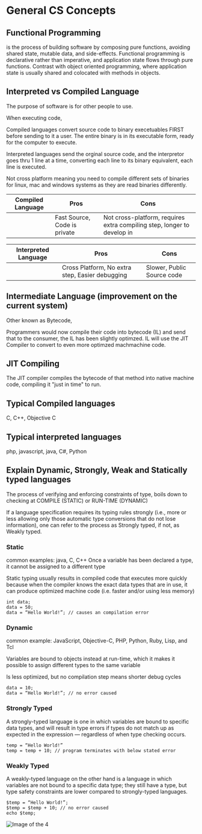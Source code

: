 # General CS Concepts

## Functional Programming
is the process of building software by composing pure functions, avoiding shared state, mutable data, and side-effects. Functional programming is declarative rather than imperative, and application state flows through pure functions. Contrast with object oriented programming, where application state is usually shared and colocated with methods in objects.


## Interpreted vs Compiled Language

The purpose of software is for other people to use. 



When executing code, 

Compiled languages convert source code to binary execetuables FIRST before sending to it a user. The entire binary is in its executable form, ready for the computer to execute. 

Interpreted languages send the orginal source code, and the interpretor goes thru 1 line at a time, converting each line to its binary equivalent, each line is executed.

Not cross platform meaning you need to compile different sets of binaries for linux, mac and windows systems as they are read binaries differently. 


| Compiled Language | Pros                        | Cons                                                                    |
|-------------------|-----------------------------|-------------------------------------------------------------------------|
|                   | Fast Source, Code is private | Not cross-platform,  requires extra compiling step,  longer to develop in |


| Interpreted Language | Pros                                            | Cons                        |
|----------------------|-------------------------------------------------|-----------------------------|
|                      | Cross Platform,  No extra step,  Easier debugging | Slower,   Public Source code |






## Intermediate Language (improvement on the current system)
Other known as Bytecode,

Programmers would now compile their code into bytecode (IL) and send that to the consumer, the IL has been slightly optimzed. IL will use the JIT Compiler to convert to even more optimzed machmachine code. 

## JIT Compiling
The JIT compiler compiles the bytecode of that method into native machine code, compiling it "just in time" to run. 


## Typical Compiled languages
C, C++, Objective C


## Typical interpreted languages
php, javascript, java, C#, Python


## Explain Dynamic, Strongly, Weak and Statically typed languages

The process of verifying and enforcing constraints of type, boils down to 
checking at COMPILE (STATIC) or RUN-TIME (DYNAMIC)

If a language specification requires its typing rules strongly (i.e., more or less allowing only those automatic type conversions that do not lose information), one can refer to the process as Strongly typed, if not, as Weakly typed.

### Static 

common examples: java, C, C++
Once a variable has been declared a type, it cannot be assigned to a different type

Static typing usually results in compiled code that executes more quickly because when the compiler knows the exact data types that are in use, it can produce optimized machine code (i.e. faster and/or using less memory)

```
int data;
data = 50;
data = “Hello World!”; // causes an compilation error
```

### Dynamic 
common example: JavaScript, Objective-C, PHP, Python, Ruby, Lisp, and Tcl

Variables are bound to objects instead at run-time, which it makes it possible  to assign
different types to the same variable

Is less optimized, but no compilation step means shorter debug cycles
```
data = 10;
data = “Hello World!”; // no error caused
```

### Strongly Typed
A strongly-typed language is one in which variables are bound to specific data types, and will result in type errors if types do not match up as expected in the expression — regardless of when type checking occurs.

```
temp = “Hello World!”
temp = temp + 10; // program terminates with below stated error
```

### Weakly Typed

A weakly-typed language on the other hand is a language in which variables are not bound to a specific data type; they still have a type, but type safety constraints are lower compared to strongly-typed languages.

```
$temp = “Hello World!”;
$temp = $temp + 10; // no error caused
echo $temp;
```

![Image of the 4](https://miro.medium.com/max/1648/1*BddwVWW6hFU0miT9DCbUWQ.png)

